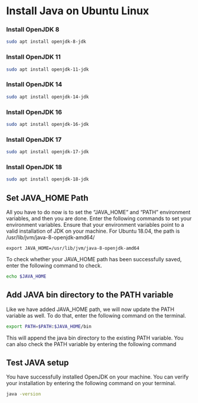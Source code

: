 # Install Java on Ubuntu Linux


### Install OpenJDK 8
```bash
sudo apt install openjdk-8-jdk
```

### Install OpenJDK 11
```bash
sudo apt install openjdk-11-jdk
```

### Install OpenJDK 14
```bash
sudo apt install openjdk-14-jdk
```

### Install OpenJDK 16
```bash
sudo apt install openjdk-16-jdk
```

### Install OpenJDK 17
```bash
sudo apt install openjdk-17-jdk
```

### Install OpenJDK 18
```bash
sudo apt install openjdk-18-jdk
```

## Set JAVA_HOME Path

All you have to do now is to set the “JAVA_HOME” and “PATH” environment variables, and then you are done. Enter the following commands to set your environment variables. Ensure that your environment variables point to a valid installation of JDK on your machine. For Ubuntu 18.04, the path is /usr/lib/jvm/java-8-openjdk-amd64/

```
export JAVA_HOME=/usr/lib/jvm/java-8-openjdk-amd64
```

To check whether your JAVA_HOME path has been successfully saved, enter the following command to check.

```bash
echo $JAVA_HOME
```

## Add JAVA bin directory to the PATH variable

Like we have added JAVA_HOME path, we will now update the PATH variable as well. To do that, enter the following command on the terminal.

```bash
export PATH=$PATH:$JAVA_HOME/bin
```

This will append the java bin directory to the existing PATH variable. You can also check the PATH variable by entering the following command

## Test JAVA setup

You have successfully installed OpenJDK on your machine. You can verify your installation by entering the following command on your terminal.

```bash
java -version
```
